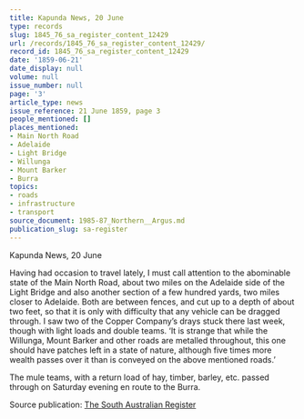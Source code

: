 ```yaml
---
title: Kapunda News, 20 June
type: records
slug: 1845_76_sa_register_content_12429
url: /records/1845_76_sa_register_content_12429/
record_id: 1845_76_sa_register_content_12429
date: '1859-06-21'
date_display: null
volume: null
issue_number: null
page: '3'
article_type: news
issue_reference: 21 June 1859, page 3
people_mentioned: []
places_mentioned:
- Main North Road
- Adelaide
- Light Bridge
- Willunga
- Mount Barker
- Burra
topics:
- roads
- infrastructure
- transport
source_document: 1985-87_Northern__Argus.md
publication_slug: sa-register
---
```


Kapunda News, 20 June

Having had occasion to travel lately, I must call attention to the abominable state of the Main North Road, about two miles on the Adelaide side of the Light Bridge and also another section of a few hundred yards, two miles closer to Adelaide.  Both are between fences, and cut up to a depth of about two feet, so that it is only with difficulty that any vehicle can be dragged through.  I saw two of the Copper Company’s drays stuck there last week, though with light loads and double teams.  ‘It is strange that while the Willunga, Mount Barker and other roads are metalled throughout, this one should have patches left in a state of nature, although five times more wealth passes over it than is conveyed on the above mentioned roads.’

The mule teams, with a return load of hay, timber, barley, etc. passed through on Saturday evening en route to the Burra.

Source publication: [The South Australian Register](/publications/sa-register/)
